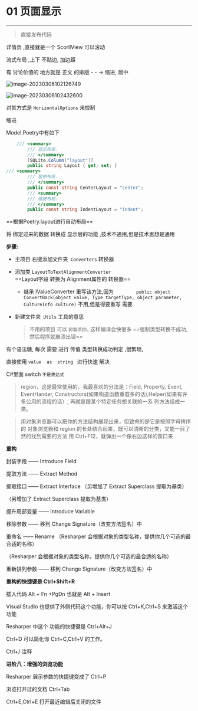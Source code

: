 

# 01 页面显示

---

> 直接发布代码 

详情页 ,直接就是一个 ScorllView 可以滚动

流式布局<stackLayout> ,上下 不贴边, 加边距

有 讨论价值的 地方就是 正文 的排版  - - -> 缩进, 居中

![image-20230306102126749](https://gitee.com/songhoujin/pictures-to-typora-by-utools/raw/master/image-20230306102126749-2023-3-610:23:32.png)

![image-20230306102432600](https://gitee.com/songhoujin/pictures-to-typora-by-utools/raw/master/image-20230306102432600-2023-3-610:24:33.png)

对其方式是 `HorizontalOptions` 来控制 

缩进

Model.Poetry中有如下

```c#
    /// <summary>
        /// 显示布局.
        /// </summary>
        [SQLite.Column("layout")]
        public string Layout { get; set; }        
/// <summary>
        /// 居中布局.
        /// </summary>
        public const string CenterLayout = "center";
        /// <summary>
        /// 缩进布局.
        /// </summary>
        public const string IndentLayout = "indent";
```

==根据Poetry.layout进行自动布局==

将 绑定过来的数据 转换成 显示层的功能 ,技术不通用,但是技术思想是通用

**步骤:**

* 主项目 右键添加文件夹` Converters` 转换器 

* 添加类 `LayoutToTextAlignmentConverter`  
  ==Layout字段 转换为 Alignment属性的 转换器==  

  *  继承 IValueConverter
    重写该方法,因为 `        public object ConvertBack(object value, Type targetType, object parameter, CultureInfo culture)` 不用,但是得要重写 需要 

* 新建文件夹` Utils` 工具的意思

  > 不用的项目 可以 `卸载项目L`  这样编译会快很多
  > ==强制类型转换不成功, 然后程序就崩溃出错==

有个语法糖, 每次 需要 进行 传值 类型转换成功判定 ,很繁琐,

直接使用  `value  as  string `  进行快速 解决 

C#里面 switch `不是表达式`



> region，这是最常使用的，我最喜欢的分法是：Field, Property, Event, EventHander,
> Constructors(如果构造函数重载多的话),Helper(如果有许多公用的流程的话）, 再就是跟某个特定任务想关联的一系 列方法组成一类。





> 用对象浏览器可以把你的方法结构展现出来，但致命的是它是按照字母排序的
> 对象浏览器和 region 的长处结合起来，既可以清晰的分类，又能一目了然的找到需要的方法
> 用 Ctrl+F12，就弹出一个像右边这样的窗口来

**重构**

封装字段 —— Introduce Field

提取方法 —— Extract Method

提取接口 —— Extract Interface （另增加了 Extract Superclass 提取为基类）

（另增加了 Extract Superclass 提取为基类）

提升局部变量 —— Introduce Variable

移除参数 —— 移到 Change Signature（改变方法签名）中

重命名 —— Rename （Resharper 会根据对象的类型名称，提供你几个可选的最合适的名称）

（Resharper 会根据对象的类型名称，提供你几个可选的最合适的名称）

重新排列参数 —— 移到 Change Signature（改变方法签名）中



**重构的快捷键是 Ctrl+Shift+R**

插入代码 Alt + Fn +PgDn 也就是 Alt + Insert

Visual Studio 也提供了外侧代码这个功能，你可以按 Ctrl+K,Ctrl+S 来激活这个功能

Resharper 中这个 功能的快捷键是 Ctrl+Alt+J

Ctrl+D 可以简化你 Ctrl+C,Ctrl+V 的工作。

Ctrl+/ 注释

**进阶八：增强的浏览功能**

Resharper 展示参数的快捷键变成了 Ctrl+P

浏览打开过的文档 Ctrl+Tab

Ctrl+E,Ctrl+E 打开最近编辑后关闭的文件

  

































